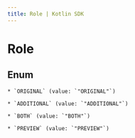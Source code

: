 ```yaml
---
title: Role | Kotlin SDK
---
```



# Role

## Enum


    * `ORIGINAL` (value: `"ORIGINAL"`)

    * `ADDITIONAL` (value: `"ADDITIONAL"`)

    * `BOTH` (value: `"BOTH"`)

    * `PREVIEW` (value: `"PREVIEW"`)



